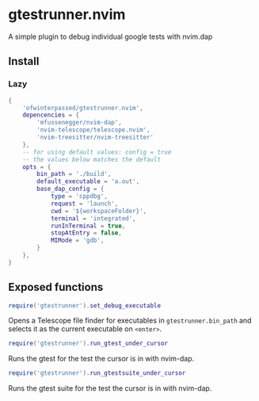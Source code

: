 # gtestrunner.nvim
A simple plugin to debug individual google tests with nvim.dap

## Install

### Lazy

```lua
{
	'ofwinterpassed/gtestrunner.nvim',
    depencencies = {
        'mfussenegger/nvim-dap',
        'nvim-telescope/telescope.nvim',
        'nvim-treesitter/nvim-treesitter'
    },
    -- for using default values: config = true
    -- the values below matches the default
	opts = {
		bin_path = './build',
		default_executable = 'a.out',
		base_dap_config = {
			type = 'cppdbg',
			request = 'launch',
			cwd = '${workspaceFolder}',
			terminal = 'integrated',
			runInTerminal = true,
			stopAtEntry = false,
			MIMode = 'gdb',
		}
	},
}
```

## Exposed functions

```lua
require('gtestrunner').set_debug_executable
```

Opens a Telescope file finder for executables in `gtestrunner.bin_path` and selects it as the current executable on `<enter>`.

```lua
require('gtestrunner').run_gtest_under_cursor
```

Runs the gtest for the test the cursor is in with nvim-dap.

```lua
require('gtestrunner').run_gtestsuite_under_cursor
```

Runs the gtest suite for the test the cursor is in with nvim-dap.

